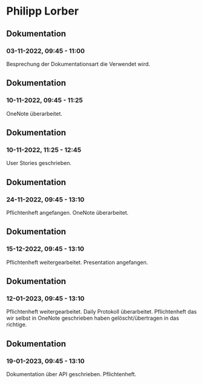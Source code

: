 # Philipp Lorber


## Dokumentation
### 03-11-2022, 09:45 - 11:00
  Besprechung der Dokumentationsart die Verwendet wird.


## Dokumentation
### 10-11-2022, 09:45 - 11:25
  OneNote überarbeitet.


## Dokumentation
### 10-11-2022, 11:25 - 12:45
  User Stories geschrieben.

## Dokumentation
### 24-11-2022, 09:45 - 13:10
  Pflichtenheft angefangen.
  OneNote überarbeitet.

## Dokumentation
### 15-12-2022, 09:45 - 13:10
  Pflichtenheft weitergearbeitet.
  Presentation angefangen.

## Dokumentation
### 12-01-2023, 09:45 - 13:10
  Pflichtenheft weitergearbeitet.
  Daily Protokoll überarbeitet.
  Pflichtenheft das wir selbst in OneNote geschrieben haben gelöscht/übertragen in das richtige.

## Dokumentation
### 19-01-2023, 09:45 - 13:10
  Dokumentation über API geschrieben.
  Pflichtenheft.
  
